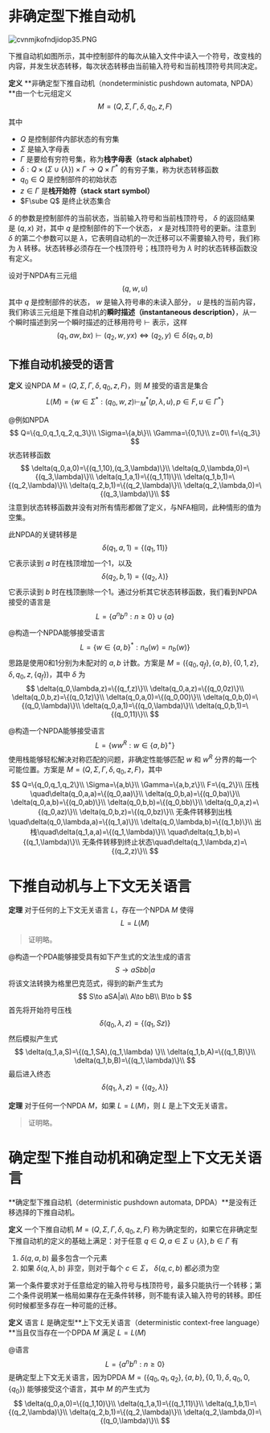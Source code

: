 # 非确定型下推自动机

![cvnmjkofndjidop35.PNG](https://i.loli.net/2020/09/13/7PURnvfCelihr4p.png)

下推自动机如图所示，其中控制部件的每次从输入文件中读入一个符号，改变栈的内容，并发生状态转移，每次状态转移由当前输入符号和当前栈顶符号共同决定。

**定义** **非确定型下推自动机（nondeterministic pushdown automata, NPDA）**由一个七元组定义
$$
M=(Q,\Sigma,\Gamma,\delta,q_0,z,F)
$$
其中

+ $Q$ 是控制部件内部状态的有穷集
+ $\Sigma$ 是输入字母表
+ $\Gamma$ 是要给有穷符号集，称为**栈字母表（stack alphabet）**
+ $\delta:Q\times (\Sigma\cup \{\lambda\})\times \Gamma \to Q\times \Gamma ^*$ 的有穷子集，称为状态转移函数
+ $q_0\in Q$ 是控制部件的初始状态
+ $z\in \Gamma$ 是**栈开始符（stack start symbol）**
+ $F\sube Q$ 是终止状态集合

$\delta$ 的参数是控制部件的当前状态，当前输入符号和当前栈顶符号， $\delta$ 的返回结果是 $(q,x)$ 对，其中 $q$ 是控制部件的下一个状态， $x$ 是对栈顶符号的更新。注意到 $\delta$ 的第二个参数可以是 $\lambda$，它表明自动机的一次迁移可以不需要输入符号，我们称为 $\lambda$ 转移。状态转移必须存在一个栈顶符号；栈顶符号为 $\lambda$ 时的状态转移函数没有定义。

设对于NPDA有三元组
$$
(q,w,u)
$$
其中 $q$ 是控制部件的状态， $w$ 是输入符号串的未读入部分， $u$ 是栈的当前内容，我们称该三元组是下推自动机的**瞬时描述（instantaneous description）**，从一个瞬时描述到另一个瞬时描述的迁移用符号 $\vdash$ 表示，这样
$$
(q_1,aw,bx)\vdash (q_2,w,yx) \iff (q_2,y)\in \delta(q_1,a,b)
$$



## 下推自动机接受的语言

**定义** 设NPDA $M=(Q,\Sigma,\Gamma,\delta,q_0,z,F)$，则 $M$ 接受的语言是集合
$$
L(M)=\{w\in \Sigma^*:(q_0,w,z)\vdash_M^*(p,\lambda,u),p\in F,u\in \Gamma^*\}
$$


@例如NPDA
$$
Q=\{q_0,q_1,q_2,q_3\}\\
\Sigma=\{a,b\}\\
\Gamma=\{0,1\}\\
z=0\\
f=\{q_3\}
$$
状态转移函数
$$
\delta(q_0,a,0)=\{(q_1,10),(q_3,\lambda)\}\\
\delta(q_0,\lambda,0)=\{(q_3,\lambda)\}\\
\delta(q_1,a,1)=\{(q_1,11)\}\\
\delta(q_1,b,1)=\{(q_2,\lambda)\}\\
\delta(q_2,b,1)=\{(q_2,\lambda)\}\\
\delta(q_2,\lambda,0)=\{(q_3,\lambda)\}\\
$$
注意到状态转移函数并没有对所有情形都做了定义，与NFA相同，此种情形的值为空集。

此NPDA的关键转移是
$$
\delta(q_1,a,1)=\{(q_1,11)\}
$$
它表示读到 $a$ 时在栈顶增加一个1，以及
$$
\delta(q_2,b,1)=\{(q_2,\lambda)\}
$$
它表示读到 $b$ 时在栈顶删除一个1。通过分析其它状态转移函数，我们看到NPDA接受的语言是
$$
L=\{a^nb^n:n\ge 0\}\cup\{a\}
$$


@构造一个NPDA能够接受语言
$$
L=\{w\in \{a,b\}^*:n_a(w)=n_b(w)\}
$$
思路是使用0和1分别为未配对的 $a,b$ 计数。方案是 $M=(\{q_0,q_f\},\{a,b\},\{0,1,z\},\delta,q_0,z,\{q_f\})$，其中 $\delta$ 为
$$
\delta(q_0,\lambda,z)=\{(q_f,z)\}\\
\delta(q_0,a,z)=\{(q_0,0z)\}\\
\delta(q_0,b,z)=\{(q_0,1z)\}\\
\delta(q_0,a,0)=\{(q_0,00)\}\\
\delta(q_0,b,0)=\{(q_0,\lambda)\}\\
\delta(q_0,a,1)=\{(q_0,\lambda)\}\\
\delta(q_0,b,1)=\{(q_0,11)\}\\
$$


@构造一个NPDA能够接受语言
$$
L=\{ww^R:w\in\{a,b\}^+ \}
$$
使用栈能够轻松解决对称匹配的问题，非确定性能够匹配 $w$ 和 $w^R$ 分界的每一个可能位置。方案是 $M=(Q,\Sigma,\Gamma,\delta,q_0,z,F)$，其中
$$
Q=\{q_0,q_1,q_2\}\\
\Sigma=\{a,b\}\\
\Gamma=\{a,b,z\}\\
F=\{q_2\}\\
压栈\quad\delta(q_0,a,a)=\{(q_0,aa)\}\\
\delta(q_0,b,a)=\{(q_0,ba)\}\\
\delta(q_0,a,b)=\{(q_0,ab)\}\\
\delta(q_0,b,b)=\{(q_0,bb)\}\\
\delta(q_0,a,z)=\{(q_0,az)\}\\
\delta(q_0,b,z)=\{(q_0,bz)\}\\
无条件转移到出栈\quad\delta(q_0,\lambda,a)=\{(q_1,a)\}\\
\delta(q_0,\lambda,b)=\{(q_1,b)\}\\
出栈\quad\delta(q_1,a,a)=\{(q_1,\lambda)\}\\
\quad\delta(q_1,b,b)=\{(q_1,\lambda)\}\\
无条件转移到终止状态\quad\delta(q_1,\lambda,z)=\{(q_2,z)\}\\
$$






# 下推自动机与上下文无关语言

**定理** 对于任何的上下文无关语言 $L$，存在一个NPDA $M$ 使得
$$
L=L(M)
$$

>  证明略。



@构造一个PDA能够接受具有如下产生式的文法生成的语言
$$
S\to aSbb|a
$$
将该文法转换为格里巴克范式，得到的新产生式为
$$
S\to aSA|a\\
A\to bB\\
B\to b
$$
首先将开始符号压栈
$$
\delta(q_0,\lambda,z)=\{(q_1,Sz)\}
$$
然后模拟产生式
$$
\delta(q_1,a,S)=\{(q_1,SA),(q_1,\lambda) \}\\
\delta(q_1,b,A)=\{(q_1,B)\}\\
\delta(q_1,b,B)=\{(q_1,\lambda)\}\\
$$
最后进入终态
$$
\delta(q_1,\lambda,z)=\{(q_2,\lambda)\}
$$




**定理** 对于任何一个NPDA $M$，如果 $L=L(M)$，则 $L$ 是上下文无关语言。

> 证明略。





# 确定型下推自动机和确定型上下文无关语言

**确定型下推自动机（deterministic pushdown automata, DPDA）**是没有迁移选择的下推自动机。

**定义** 一个下推自动机 $M=(Q,\Sigma,\Gamma,\delta,q_0,z,F)$ 称为确定型的，如果它在非确定型下推自动机的定义的基础上满足：对于任意 $q\in Q,a\in \Sigma\cup\{\lambda\},b\in\Gamma$ 有

1. $\delta(q,a,b)$ 最多包含一个元素
2. 如果 $\delta(q,\lambda,b)$ 非空，则对于每个 $c\in \Sigma$， $\delta(q,c,b)$ 都必须为空

第一个条件要求对于任意给定的输入符号与栈顶符号，最多只能执行一个转移；第二个条件说明某一格局如果存在无条件转移，则不能有读入输入符号的转移。即任何时候都至多存在一种可能的迁移。



**定义** 语言 $L$ 是确定型**上下文无关语言（deterministic context-free language）**当且仅当存在一个DPDA $M$ 满足 $L=L(M)$ 



@语言
$$
L=\{a^nb^n:n\ge 0\}
$$
是确定型上下文无关语言，因为DPDA $M=(\{q_0,q_1,q_2\},\{a,b\},\{0,1\},\delta,q_0,0,\{q_0\})$ 能够接受这个语言，其中 $M$ 的产生式为
$$
\delta(q_0,a,0)=\{(q_1,10)\}\\
\delta(q_1,a,1)=\{(q_1,11)\}\\
\delta(q_1,b,1)=\{(q_2,\lambda)\}\\
\delta(q_2,b,1)=\{(q_2,\lambda)\}\\
\delta(q_2,\lambda,0)=\{(q_0,\lambda)\}\\
$$





